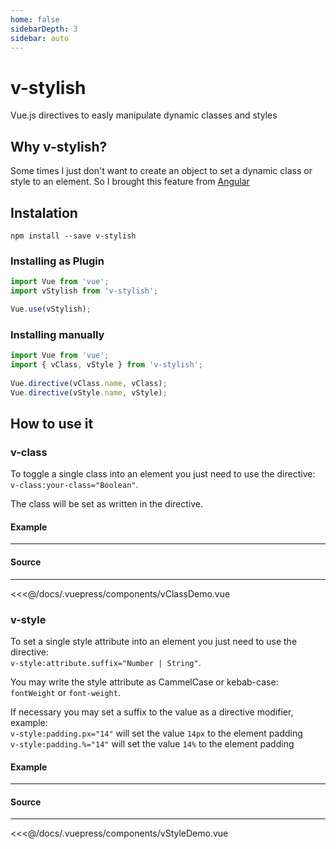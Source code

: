 ```yaml
---
home: false
sidebarDepth: 3
sidebar: auto
---
```


# v-stylish

Vue.js directives to easly manipulate dynamic classes and styles

## Why v-stylish?

Some times I just don't want to create an object to set a dynamic class or style to an element.
So I brought this feature from [Angular](https://angular.io/guide/template-syntax#binding-targets)

## Instalation

```
npm install --save v-stylish
```

### Installing as Plugin

```js
import Vue from 'vue';
import vStylish from 'v-stylish';

Vue.use(vStylish);
```

### Installing manually

```js
import Vue from 'vue';
import { vClass, vStyle } from 'v-stylish';
  
Vue.directive(vClass.name, vClass);
Vue.directive(vStyle.name, vStyle);
```

## How to use it

### v-class

To toggle a single class into an element you just need to use the directive:    
`v-class:your-class="Boolean"`.  

The class will be set as written in the directive.


#### Example
---

<v-class-demo />

#### Source
---

<<<@/docs/.vuepress/components/vClassDemo.vue

### v-style

To set a single style attribute into an element you just need to use the directive:    
`v-style:attribute.suffix="Number | String"`.  

You may write the style attribute as CammelCase or kebab-case: `fontWeight` or `font-weight`.  

If necessary you may set a suffix to the value as a directive modifier, example:  
`v-style:padding.px="14"` will set the value `14px` to the element padding  
`v-style:padding.%="14"` will set the value `14%` to the element padding

#### Example
---

<v-style-demo />

#### Source
---

<<<@/docs/.vuepress/components/vStyleDemo.vue
